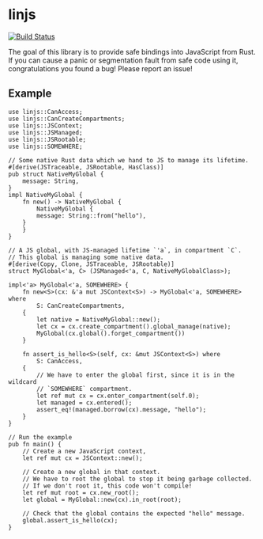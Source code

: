 # linjs

[![Build Status](https://travis-ci.org/asajeffrey/linjs.svg)](https://travis-ci.org/asajeffrey/linjs)

The goal of this library is to provide safe bindings into JavaScript
from Rust. If you can cause a panic or segmentation fault from safe code
using it, congratulations you found a bug! Please report an issue!

## Example

```rust,skt-linjs
use linjs::CanAccess;
use linjs::CanCreateCompartments;
use linjs::JSContext;
use linjs::JSManaged;
use linjs::JSRootable;
use linjs::SOMEWHERE;

// Some native Rust data which we hand to JS to manage its lifetime.
#[derive(JSTraceable, JSRootable, HasClass)]
pub struct NativeMyGlobal {
    message: String,
}
impl NativeMyGlobal {
    fn new() -> NativeMyGlobal {
        NativeMyGlobal {
	    message: String::from("hello"),
	}
    }
}

// A JS global, with JS-managed lifetime `'a`, in compartment `C`.
// This global is managing some native data.
#[derive(Copy, Clone, JSTraceable, JSRootable)]
struct MyGlobal<'a, C> (JSManaged<'a, C, NativeMyGlobalClass>);

impl<'a> MyGlobal<'a, SOMEWHERE> {
    fn new<S>(cx: &'a mut JSContext<S>) -> MyGlobal<'a, SOMEWHERE> where
        S: CanCreateCompartments,
    {
        let native = NativeMyGlobal::new();
        let cx = cx.create_compartment().global_manage(native);
        MyGlobal(cx.global().forget_compartment())
    }

    fn assert_is_hello<S>(self, cx: &mut JSContext<S>) where
        S: CanAccess,
    {
        // We have to enter the global first, since it is in the wildcard
        // `SOMEWHERE` compartment.
        let ref mut cx = cx.enter_compartment(self.0);
        let managed = cx.entered();
        assert_eq!(managed.borrow(cx).message, "hello");
    }
}

// Run the example
pub fn main() {
    // Create a new JavaScript context,
    let ref mut cx = JSContext::new();

    // Create a new global in that context.
    // We have to root the global to stop it being garbage collected.
    // If we don't root it, this code won't compile!
    let ref mut root = cx.new_root();
    let global = MyGlobal::new(cx).in_root(root);

    // Check that the global contains the expected "hello" message.
    global.assert_is_hello(cx);
}
```

